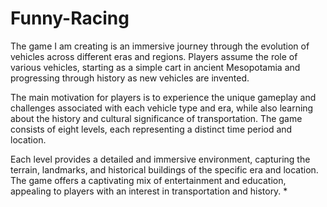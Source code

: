 # Funny-Racing
The game I am creating is an immersive journey through the evolution of vehicles across different eras and regions. Players assume the role of various vehicles, starting as a simple cart in ancient Mesopotamia and progressing through history as new vehicles are invented.

The main motivation for players is to experience the unique gameplay and challenges associated with each vehicle type and era, while also learning about the history and cultural significance of transportation. The game consists of eight levels, each representing a distinct time period and location.

Each level provides a detailed and immersive environment, capturing the terrain, landmarks, and historical buildings of the specific era and location. The game offers a captivating mix of entertainment and education, appealing to players with an interest in transportation and history. *
